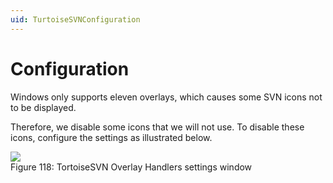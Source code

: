 ```yaml
---
uid: TurtoiseSVNConfiguration
---
```


# Configuration

Windows only supports eleven overlays, which causes some SVN icons not to be displayed.

Therefore, we disable some icons that we will not use. To disable these icons, configure the settings as illustrated below.

![](~/develop/images/SVN_config.png)
<br>Figure 118: TortoiseSVN Overlay Handlers settings window
